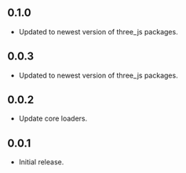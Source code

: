 ## 0.1.0

* Updated to newest version of three_js packages.

## 0.0.3

* Updated to newest version of three_js packages.

## 0.0.2

* Update core loaders.

## 0.0.1

* Initial release.